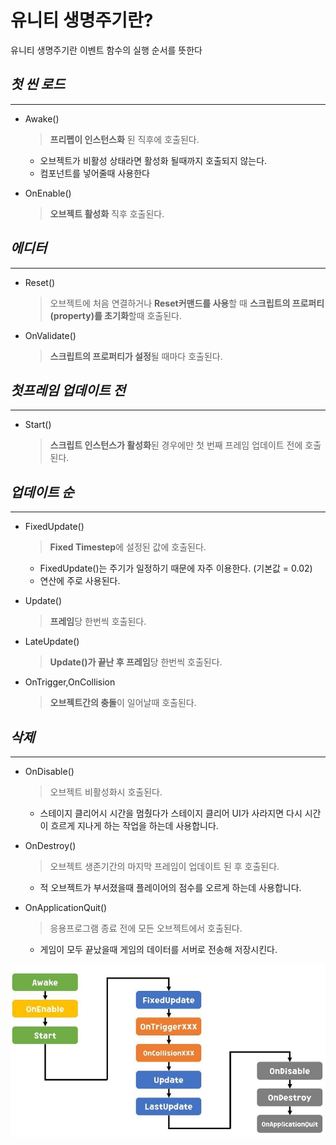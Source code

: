# 유니티 생명주기란?

유니티 생명주기란 이벤트 함수의 실행 순서를 뜻한다

## ***첫 씬 로드***

---

* Awake()

    > **프리펩이 인스턴스화** 된 직후에 호출된다.
    + 오브젝트가 비활성 상태라면 활성화 될때까지 호출되지 않는다.
    + 컴포넌트를 넣어줄때 사용한다

* OnEnable()

    >**오브젝트 활성화** 직후 호출된다.

## ***에디터***

---

* Reset()

    >오브젝트에 처음 연결하거나 **Reset커맨드를 사용**할 때
    **스크립트의 프로퍼티(property)를 초기화**할때 호출된다.

* OnValidate()

    >**스크립트의 프로퍼티가 설정**될 때마다 호출된다.

## ***첫프레임 업데이트 전***

---

* Start()

    >**스크립트 인스턴스가 활성화**된 경우에만 첫 번째 프레임 업데이트 전에 호출된다.

## ***업데이트 순***

---

* FixedUpdate()

    >**Fixed Timestep**에 설정된 값에 호출된다.

    + FixedUpdate()는 주기가 일정하기 때문에 자주 이용한다. (기본값 = 0.02)
    + 연산에 주로 사용된다.

* Update()

    >**프레임**당 한번씩 호출된다.

* LateUpdate()

    >**Update()가 끝난 후 프레임**당 한번씩 호출된다.

* OnTrigger,OnCollision

    >**오브젝트간의 충돌**이 일어날때 호출된다.

## ***삭제***

---

* OnDisable()

    >오브젝트 비활성화시 호출된다.
    + 스테이지 클리어시 시간을 멈췄다가 스테이지 클리어 UI가 사라지면 다시 시간이 흐르게 지나게 하는 작업을 하는데 사용합니다.

* OnDestroy()

    >오브젝트 생존기간의 마지막 프레임이 업데이트 된 후 호출된다.
    + 적 오브젝트가 부서졌을때 플레이어의 점수를 오르게 하는데 사용합니다.

* OnApplicationQuit()

    >응용프로그램 종료 전에 모든 오브젝트에서 호출된다.
    + 게임이 모두 끝났을때 게임의 데이터를 서버로 전송해 저장시킨다.

![](./img.jpg)